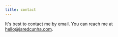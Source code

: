 ```yaml
---
title: contact
---
```


It's best to contact me by email. You can reach me at [hello@jaredcunha.com](mailto:hello@jaredcunha.com).
